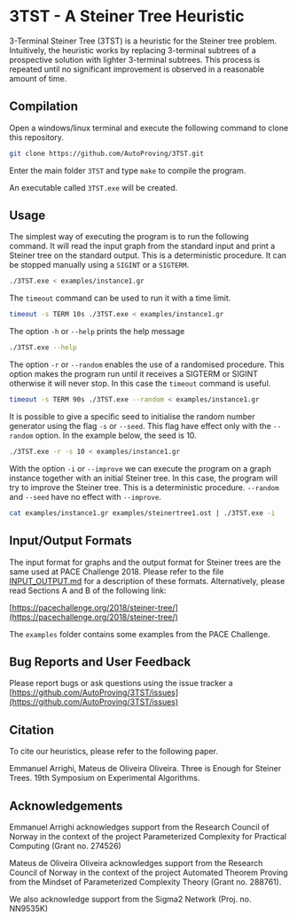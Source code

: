 # 3TST - A Steiner Tree Heuristic

3-Terminal Steiner Tree (3TST) is a heuristic for the Steiner tree problem. Intuitively, the heuristic works
by replacing 3-terminal subtrees of a prospective solution with lighter 3-terminal subtrees. This process
is repeated until no significant improvement is observed in a reasonable amount of time. 

## Compilation

Open a windows/linux terminal and execute the following command 
to clone this repository. 

```sh
git clone https://github.com/AutoProving/3TST.git
```
Enter the main folder `3TST` and type `make` to compile the program. 

An executable called `3TST.exe` will be created. 

## Usage

The simplest way of executing the program is to run the following command.
It will read the input graph from the standard input and print a Steiner tree
on the standard output. This is a deterministic procedure. It can be stopped
manually using a `SIGINT` or a `SIGTERM`.

```sh
./3TST.exe < examples/instance1.gr
```

The `timeout` command can be used to run it with a time limit.

```sh
timeout -s TERM 10s ./3TST.exe < examples/instance1.gr
```

The option `-h` or `--help` prints the help message

```sh
./3TST.exe --help
```

The option `-r` or `--random` enables the use of a randomised procedure. This option makes
the program run until it receives a SIGTERM or SIGINT otherwise it will never stop.
In this case the `timeout` command is useful.

```sh
timeout -s TERM 90s ./3TST.exe --random < examples/instance1.gr
```

It is possible to give a specific seed to initialise the random number generator using
the flag `-s` or `--seed`. This flag have effect only with the `--random` option.
In the example below, the seed is 10.

```sh
./3TST.exe -r -s 10 < examples/instance1.gr
```

With the option `-i` or `--improve` we can execute the program on a graph instance
together with an initial Steiner tree. In this case, the program will try to improve
the Steiner tree. This is a deterministic procedure. `--random` and
`--seed` have no effect with `--improve`.

```sh
cat examples/instance1.gr examples/steinertree1.ost | ./3TST.exe -i
```


## Input/Output Formats

The input format for graphs and the output format for Steiner trees are the
same used at PACE Challenge 2018. Please refer to the file [INPUT_OUTPUT.md](INPUT_OUTPUT.md)
for a description of these formats. Alternatively, please read Sections
A and B of the following link:

[https://pacechallenge.org/2018/steiner-tree/](https://pacechallenge.org/2018/steiner-tree/)

The `examples` folder contains some examples from the PACE Challenge.

## Bug Reports and User Feedback

Please report bugs or ask questions using the issue tracker a [https://github.com/AutoProving/3TST/issues](https://github.com/AutoProving/3TST/issues)

## Citation

To cite our heuristics, please refer to the following paper.

Emmanuel Arrighi, Mateus de Oliveira Oliveira. Three is Enough for Steiner Trees. 
19th Symposium on Experimental Algorithms.

## Acknowledgements 

Emmanuel Arrighi acknowledges support from the Research Council of Norway in the
context of the project Parameterized Complexity for Practical Computing (Grant no. 274526)

Mateus de Oliveira Oliveira acknowledges support from the Research Council of 
Norway in the context of the project Automated Theorem Proving from the Mindset of 
Parameterized Complexity Theory (Grant no. 288761). 

We also acknowledge support from the Sigma2 Network (Proj. no. NN9535K)
